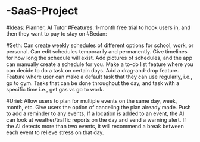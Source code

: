 # -SaaS-Project
#Ideas: Planner, AI Tutor
#Features: 1-month free trial to hook users in, and then they want to pay to stay on
#Bedan:

#Seth: Can create weekly schedules of different options for school, work, or personal. Can edit schedules temporarily and permanently. Give timelines for how long the schedule will exist. Add pictures of schedules, and the app can manually create a schedule for you. Make a to-do list feature where you can decide to do a task on certain days. Add a drag-and-drop feature. Feature where user can make a default task that they can use regularly, i.e., go to gym. Tasks that can be done throughout the day, and task with a specific time i.e., get gas vs go to work. 

#Uriel:
Allow users to plan for multiple events on the same day, week, month, etc.
Give users the option of canceling the plan already made.
Push to add a reminder to any events, 
If a location is added to an event, the AI can look at weather/traffic reports on the day and send a warning alert.
If the AI detects more than two events, it will recommend a break between each event to relieve stress on that day.
